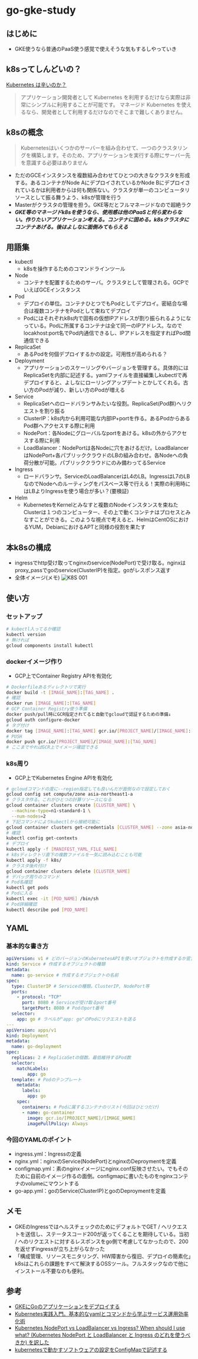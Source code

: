 # go-gke-study
## はじめに
- GKE使うなら普通のPaaS使う感覚で使えそうな気もするしやっていき
## k8sってしんどいの？
[Kubernetes は辛いのか？](https://amsy810.hateblo.jp/entry/2019/04/03/071858)
>アプリケーション開発者として Kubernetes を利用するだけなら実際は非常にシンプルに利用することが可能です。
>マネージド Kubernetes を使えるなら、開発者として利用するだけなのでそこまで難しくありません。
## k8sの概念
>Kubernetesはいくつかのサーバーを組み合わせて、一つのクラスタリングを構築します。そのため、アプリケーションを実行する際にサーバー先を意識する必要はありません
- ただのGCEインスタンスを複数組み合わせてひとつの大きなクラスタを形成する。あるコンテナがNode AにデプロイされているかNode Bにデプロイされているかは利用者からは何も関係ない。クラスタが単一のコンピュータリソースとして振る舞うよう、k8sが管理を行う
- Masterがクラスタの管理を担う。GKE等だとフルマネージドなので超絶ラク
- ***GKE等のマネージドk8sを使うなら、使用感は他のPaaSと何ら変わらない。作りたいアプリケーション考える。コンテナに固める。k8sクラスタにコンテナあげる。後はよしなに面倒みてもらえる***
## 用語集
- kubectl
  - k8sを操作するためのコマンドラインツール
- Node
  - コンテナを配置するためのサーバ。クラスタとして管理される。GCPでいえばGCEインスタンス
- Pod
  - デプロイの単位。コンテナひとつでもPodとしてデプロイ。密結合な場合は複数コンテナをPodとして束ねてデプロイ
  - Podにはそれぞれk8s内で固有の仮想IPアドレスが割り振られるようになっている。Podに所属するコンテナは全て同一のIPアドレス。なのでlocakhost:port名でPod内通信できるし、IPアドレスを指定すればPod間通信できる
- ReplicaSet
  - あるPodを何個デプロイするかの設定。可用性が高められる？
- Deployment
  - アプリケーションのスケーリングやバージョンを管理する。具体的にはReplicaSetを内部に記述する。yamlファイルを直接編集しkubectlで再デプロイすると、よしなにローリングアップデートとかしてくれる。古い方のPodが減り、新しい方のPodが増える
- Service
  - ReplicaSetへのロードバランサみたいな役割。ReplicaSet(Pod群)へリクエストを割り振る
  - ClusterIP：k8s内から利用可能な内部IP+portを作る。あるPodからあるPod群へアクセスする際に利用
  - NodePort：各Nodeにグローバルなportをあける。k8sの外からアクセスする際に利用
  - LoadBalancer：NodePortは各Nodeに穴をあけるだけ。LoadBalancerはNodePort+各パブリッククラウドのLBの組み合わせ。各Nodeへの負荷分散が可能。パブリッククラウドにのみ備わってるService
- Ingress
  - ロードバランサ。ServiceのLoadBalancerはL4のLB。IngressはL7のLBなのでNodeへのルーティングをパスベース等で行える！実際の利用時にはLBよりIngressを使う場合が多い？(要検証)
- Helm
  - KubernetesをKernelとみなすと複数のNodeインスタンスを束ねたClusterは１つのコンピューター、その上で動くコンテナはプロセスとみなすことができる。このような視点で考えると、HelmはCentOSにおけるYUM，DebianにおけるAPTと同様の役割を果たす
## 本k8sの構成
- ingressでhttp受け取ってnginxのservice(NodePort)で受け取る。nginxはproxy_passでgoのservice(ClusterIP)を指定。goがレスポンス返す
- 全体イメージ(メモ)
![K8S 001](https://user-images.githubusercontent.com/18514782/82153055-27508880-98a0-11ea-96aa-69af656362a5.png)
## 使い方
### セットアップ
```xxx.sh
# kubectl入ってるか確認
kubectl version
# 無ければ
gcloud components install kubectl
```
### dockerイメージ作り
- GCP上でContainer Registry APIを有効化
```xxx.sh
# Dockerfileあるディレクトリで実行
docker build -t [IMAGE_NAME]:[TAG_NAME] .
# 確認
docker run [IMAGE_NAME]:[TAG_NAME]
# GCP Container Registry使う準備
docker push/pull時にGCR指定されてると自動でgcloudで認証するための準備↓
gcloud auth configure-docker
# タグ付け
docker tag [IMAGE_NAME]:[TAG_NAME] gcr.io/[PROJECT_NAME]/[IMAGE_NAME]:[TAG_NAME]
# PUSH
docker push gcr.io/[PROJECT_NAME]/[IMAGE_NAME]:[TAG_NAME]
# ここまでやればGCR上でイメージ確認できる
```
### k8s周り
- GCP上でKubernetes Engine APIを有効化
```xxx.sh
# gcloudコマンドの度に--region指定しても良いんだが面倒なので設定しておく
gcloud config set compute/zone asia-northeast1-a
# クラスタ作る。これがひとつの計算リソースになる
gcloud container clusters create [CLUSTER_NAME] \
  --machine-type=n1-standard-1 \
  --num-nodes=2
# 下記コマンドによりkubectlから接続可能に
gcloud container clusters get-credentials [CLUSTER_NAME] --zone asia-northeast1-a --project [PROJECT_NAME]
# 確認
kubectl config get-contexts
# デプロイ
kubectl apply -f [MANIFEST_YAML_FILE_NAME]
# k8sディレクトリ直下の複数ファイルを一気に読み込むことも可能
kubectl apply -f k8s/
# クラスタ後片付け
gcloud container clusters delete [CLUSTER_NAME]
# デバッグ周りのコマンド
# Pod名確認
kubectl get pods
# Podに入る
kubectl exec -it [POD_NAME] /bin/sh
# Pod詳細確認
kubectl describe pod [POD_NAME]
```
## YAML
### 基本的な書き方
```xxx.yaml
apiVersion: v1 # どのバージョンのKubernetesAPIを使いオブジェクトを作成するか宣言
kind: Service # 作成するオブジェクトの種類
metadata:
  name: go-service # 作成するオブジェクトの名前
spec:
  type: ClusterIP # Serviceの種類。ClusterIP, NodePort等
  ports:
    - protocol: "TCP"
      port: 8080 # Serviceが受け取るport番号
      targetPort: 8080 # Podのport番号
  selector:
    app: go # ラベルが"app: go"のPodにリクエストを送る
---
apiVersion: apps/v1
kind: Deployment
metadata:
  name: go-deployment
spec:
  replicas: 2 # ReplicaSetの個数。最低維持するPod数
  selector:
    matchLabels:
        app: go
  template: # Podのテンプレート
    metadata:
      labels:
        app: go
    spec:
      containers: # Podに属するコンテナのリスト(今回はひとつだけ)
      - name: go-container
        image: gcr.io/[PROJECT_NAME]/[IMAGE_NAME]
        imagePullPolicy: Always
```
### 今回のYAMLのポイント
- ingress.yml：Ingressの定義
- nginx.yml：nginxのService(NodePort)とnginxのDeproymentを定義
- configmap.yml：素のnginxイメージにnginx.conf反映させたい。でもそのために自前のイメージ作るの面倒。configmapに書いたものをnginxコンテナのvolumeにマウントする
- go-app.yml：goのService(ClusterIP)とgoのDeproymentを定義
## メモ
- GKEのIngressではヘルスチェックのためにデフォルトでGET / へリクエストを送信し、ステータスコード200が返ってくることを期待している。当初 / へのリクエストに対するレスポンスをgo側で考慮してなかったので、200を返せずingressが立ち上がらなかった
- 「構成管理、リソースモニタリング、HW障害から復旧、デプロイの簡素化」k8sはこれらの課題をすべて解決するOSSツール。フルスタックなので他にインストール不要なのも便利。
## 参考
- [GKEにGoのアプリケーションをデプロイする](https://qiita.com/keitakn/items/241ccd2bc95c2c879735)
- [Kubernetes実践入門。基本的なyamlとコマンドから学ぶサービス運用効率化術](https://flxy.jp/article/10107)
- [Kubernetes NodePort vs LoadBalancer vs Ingress? When should I use what? (Kubernetes NodePort と LoadBalancer と Ingress のどれを使うべきか) を訳した](http://chidakiyo.hatenablog.com/entry/2018/09/10/Kubernetes_NodePort_vs_LoadBalancer_vs_Ingress%3F_When_should_I_use_what%3F_%28Kubernetes_NodePort_%E3%81%A8_LoadBalancer_%E3%81%A8_Ingress_%E3%81%AE%E3%81%A9%E3%82%8C%E3%82%92%E4%BD%BF%E3%81%86)
- [kubernetesで動かすソフトウェアの設定をConfigMapで記述する](https://qiita.com/petitviolet/items/ee4b1bdba2670a1d6a12)
